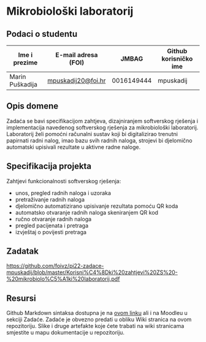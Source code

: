 # Mikrobiološki laboratorij

## Podaci o studentu

Ime i prezime | E-mail adresa (FOI) | JMBAG | Github korisničko ime
------------  | ------------------- | ----- | ---------------------
Marin Puškadija | mpuskadij20@foi.hr | 0016149444 | mpuskadij


## Opis domene

Zadaća se bavi specifikacijom zahtjeva, dizajniranjem softverskog rješenja i implementacija navedenog softverskog rješenja za mikrobiološki laboratorij. Laboratorij želi pomoćni računalni sustav koji bi digitalizirao trenutni papirnati radni nalog, imao bazu svih radnih naloga, strojevi bi djelomično automatski upisivali rezultate u aktivne radne naloge. 


## Specifikacija projekta

Zahtjevi funkcionalnosti softverskog rješenja:
- unos, pregled radnih naloga i uzoraka
- pretraživanje radnih naloga
- djelomično automatizirano upisivanje rezultata pomoću QR koda
- automatsko otvaranje radnih naloga skeniranjem QR kod
- ručno otvaranje radnih naloga
- pregled pacijenata i pretraga
- izvještaj o povijesti pretraga

## Zadatak
https://github.com/foivz/pi22-zadace-mpuskadij/blob/master/Korisni%C4%8Dki%20zahtjevi%20ZS%20-%20mikrobiolo%C5%A1ki%20laboratorij.pdf

## Resursi
Github Markdown sintaksa dostupna je na [ovom linku](https://guides.github.com/features/mastering-markdown/) ali i na Moodleu u sekciji Zadaće.
Zadaće je obvezno predati u obliku Wiki stranica na ovom repozitoriju. Slike i druge artefakte koje ćete trabati na wiki stranicama smjestite u mapu dokumentacije u repozitoriju. 
